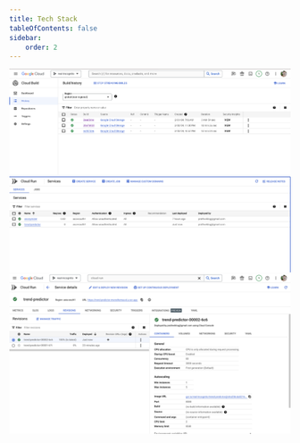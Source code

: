 ```yaml
---
title: Tech Stack
tableOfContents: false
sidebar:
    order: 2
---
```


![](./images/gcp-cloudbuild.png)
![](./images/gcp-cloudrun.png)
![](./images/gcp-cloudrun2.png)
